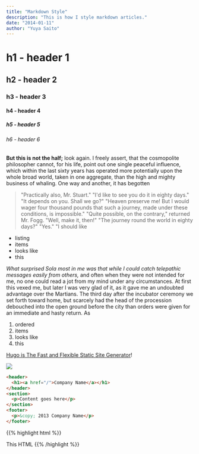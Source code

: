 ```yaml
---
title: "Markdown Style"
description: "This is how I style markdown articles."
date: "2014-01-11"
author: "Yuya Saito"
---
```


# h1 - header 1
## h2 - header 2
### h3 - header 3
#### h4 - header 4
##### h5 - header 5
###### h6 - header 6

**But this is not the half;** look again. I freely assert, that the cosmopolite philosopher cannot, for his life, point out one single peaceful influence, which within the last sixty years has operated more potentially upon the whole broad world, taken in one aggregate, than the high and mighty business of whaling. One way and another, it has begotten

> "Practically also, Mr. Stuart." "I'd like to see you do it in eighty days." "It depends on you.  Shall we go?" "Heaven preserve me!  But I would wager four thousand pounds that such a journey, made under these conditions, is impossible." "Quite possible, on the contrary," returned Mr. Fogg. "Well, make it, then!" "The journey round the world in eighty days?" "Yes." "I should like

- listing
- items
- looks like
- this

*What surprised Sola most in me was that while I could catch telepathic messages easily from others,* and often when they were not intended for me, no one could read a jot from my mind under any circumstances.  At first this vexed me, but later I was very glad of it, as it gave me an undoubted advantage over the Martians. The third day after the incubator ceremony we set forth toward home, but scarcely had the head of the procession debouched into the open ground before the city than orders were given for an immediate and hasty return.  As

1. ordered
2. items
3. looks like
4. this

[Hugo is The Fast and Flexible Static Site Generator](http://hugo.spf13.com/)!

![](http://placekitten.com/g/1200/500)

```html
<header>
  <h1><a href="/">Company Name</a></h1>
</header>
<section>
  <p>Content goes here</p>
</section>
<footer>
  <p>&copy; 2013 Company Name</p>
</footer>
```

{{% highlight html %}}
<html>
    <body> This HTML </body>
</html>
{{% /highlight %}}
